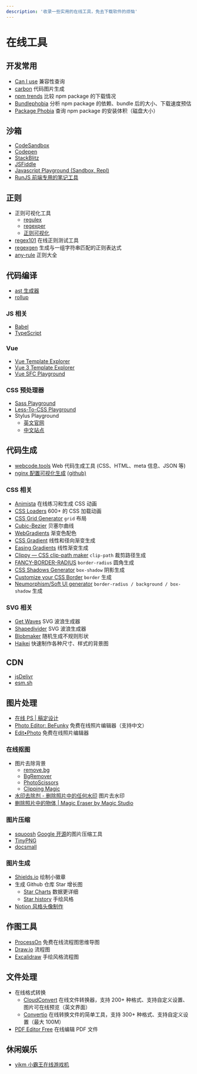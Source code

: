 ```yaml
---
description: '收录一些实用的在线工具，免去下载软件的烦恼'
---
```


# 在线工具

## 开发常用

- [Can I use](https://caniuse.com) 兼容性查询
- [carbon](https://carbon.now.sh) 代码图片生成
- [npm trends](https://www.npmtrends.com/) 比较 npm package 的下载情况
- [Bundlephobia](https://bundlephobia.com/) 分析 npm package 的依赖、bundle 后的大小、下载速度预估
- [Package Phobia](https://packagephobia.com/) 查询 npm package 的安装体积（磁盘大小）

## 沙箱

- [CodeSandbox](https://codesandbox.io)
- [Codepen](https://codepen.io)
- [StackBlitz](https://stackblitz.com)
- [JSFiddle](https://jsfiddle.net)
- [Javascript Playground (Sandbox, Repl)](https://playcode.io)
- [RunJS 前端专用的笔记工具](https://runjs.work/)

## 正则

- 正则可视化工具
  - [regulex](https://jex.im/regulex)
  - [regexper](https://regexper.com)
  - [正则可视化](https://wangwl.net/r/vr)
- [regex101](https://regex101.com) 在线正则测试工具
- [regexgen](https://npm.runkit.com/regexgen) 生成与一组字符串匹配的正则表达式
- [any-rule](https://any86.github.io/any-rule) 正则大全

## 代码编译

- [ast 生成器](https://astexplorer.net)
- [rollup](http://rollupjs.org/repl)

### JS 相关

- [Babel](https://www.babeljs.cn/repl)
- [TypeScript](https://www.typescriptlang.org/play)

### Vue

- [Vue Template Explorer](https://template-explorer.vuejs.org/)
- [Vue 3 Template Explorer](https://vue-next-template-explorer.netlify.app/)
- [Vue SFC Playground](https://sfc.vuejs.org/)

### CSS 预处理器

- [Sass Playground](https://www.sassmeister.com)
- [Less-To-CSS Playground](https://lesscss.org/less-preview)
- Stylus Playground
  - [英文官网](https://stylus-lang.com/try.html)
  - [中文站点](https://www.stylus-lang.cn/try.html)

## 代码生成

- [webcode.tools](https://webcode.tools) Web 代码生成工具 (CSS、HTML、meta 信息、JSON 等)
- [nginx 配置可视化生成](https://do.co/nginxconfig) [(github)](https://github.com/digitalocean/nginxconfig.io)

### CSS 相关

- [Animista](https://animista.net) 在线练习和生成 CSS 动画
- [CSS Loaders](https://css-loaders.com) 600+ 的 CSS 加载动画
- [CSS Grid Generator](https://cssgrid-generator.netlify.app) `grid` 布局
- [Cubic-Bezier](https://cubic-bezier.com) 贝塞尔曲线
- [WebGradients](https://webgradients.com) 渐变色配色
- [CSS Gradient](https://cssgradient.io/) 线性和径向渐变生成
- [Easing Gradients](https://larsenwork.com/easing-gradients) 线性渐变生成
- [Clippy — CSS clip-path maker](https://bennettfeely.com/clippy) `clip-path` 裁剪路径生成
- [FANCY-BORDER-RADIUS](https://9elements.github.io/fancy-border-radius) `border-radius` 圆角生成
- [CSS Shadows Generator](https://shadows.brumm.af) `box-shadow` 阴影生成
- [Customize your CSS Border](https://kovart.github.io/dashed-border-generator/) `border` 生成
- [Neumorphism/Soft UI generator](https://neumorphism.io) `border-radius / background / box-shadow` 生成

### SVG 相关

- [Get Waves](https://getwaves.io) SVG 波浪生成器
- [Shapedivider](https://www.shapedivider.app) SVG 波浪生成器
- [Blobmaker](https://www.blobmaker.app) 随机生成不规则形状
- [Haikei](https://app.haikei.app) 快速制作各种尺寸、样式的背景图

## CDN

- [jsDelivr](https://www.jsdelivr.com)
- [esm.sh](https://esm.sh/)

## 图片处理

- [在线 PS | 稿定设计](https://ps.gaoding.com)
- [Photo Editor: BeFunky](https://www.befunky.com/create/) 免费在线照片编辑器（支持中文）
- [Edit•Photo](https://edit.photo) 免费在线照片编辑器

### 在线抠图

- 图片去除背景
  - [remove.bg](https://www.remove.bg/zh)
  - [BgRemover](https://www.aigei.com/bgremover)
  - [PhotoScissors](https://www.photoscissors.com)
  - [Clipping Magic](https://clippingmagic.com)
- [水印去除剂 - 删除照片中的任何水印](https://www.watermarkremover.io/zh) 图片去水印
- [删除照片中的物体 | Magic Eraser by Magic Studio](https://magicstudio.com/zh/magiceraser)

### 图片压缩

- [squoosh](https://squoosh.app) [Google 开源](https://github.com/GoogleChromeLabs/squoosh)的图片压缩工具
- [TinyPNG](https://tinypng.com)
- [docsmall](https://docsmall.com)

### 图片生成

- [Shields.io](https://shields.io/) 绘制小徽章
- 生成 Github 仓库 Star 增长图
  - [Star Charts](https://starchart.cc/) 数据更详细
  - [Star history](https://star-history.t9t.io/) 手绘风格
- [Notion 风格头像制作](https://notion-avatar.vercel.app/zh)

## 作图工具

- [ProcessOn](https://www.processon.com/) 免费在线流程图思维导图
- [Draw.io](https://app.diagrams.net/) 流程图
- [Excalidraw](https://excalidraw.com/) 手绘风格流程图

## 文件处理

- 在线格式转换
  - [CloudConvert](https://cloudconvert.com/) 在线文件转换器，支持 200+ 种格式、支持自定义设置、图片可在线预览（英文界面）
  - [Convertio](https://convertio.co/zh/) 在线转换文件的简单工具，支持 300+ 种格式、支持自定义设置（最大 100M）
- [PDF Editor Free](https://www.pdfescape.com) 在线编辑 PDF 文件

## 休闲娱乐

- [yikm 小霸王在线游戏机](https://www.yikm.net/)
